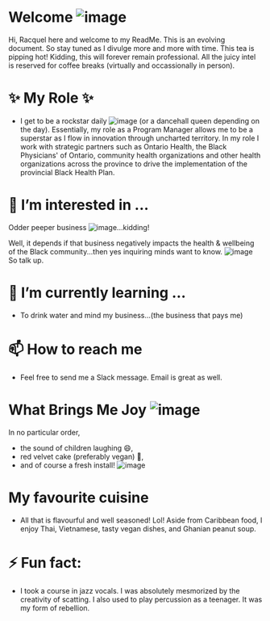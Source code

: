 # Welcome ![image](https://github.com/user-attachments/assets/79979109-66ea-4896-95ce-fa641b60392c)
Hi, Racquel here and welcome to my ReadMe. This is an evolving document. So stay tuned as I divulge more and more with time. This tea is pipping hot! Kidding, this will forever remain professional. All the juicy intel is reserved for coffee breaks (virtually and occassionally in person).
# ✨ My Role ✨
- I get to be a rockstar daily ![image](https://github.com/user-attachments/assets/df3afad5-af5c-49db-a008-c1e3f488c638) (or a dancehall queen depending on the day). Essentially, my role as a Program Manager allows me to be a superstar as I flow in innovation through uncharted territory. In my role I work with strategic partners such as Ontario Health, the Black Physicians' of Ontario, community health organizations and other health organizations across the province to drive the implementation of the provincial Black Health Plan.
# 👀 I’m interested in ...
Odder peeper business ![image](https://github.com/user-attachments/assets/b0e343cd-18ed-44e2-a140-e51cea144d4d)...kidding!

Well, it depends if that business negatively impacts the health & wellbeing of the Black community...then yes inquiring minds want to know. ![image](https://github.com/user-attachments/assets/52f26edd-2485-4fab-a93c-a176a124133f) So talk up.

# 🌱 I’m currently learning ...
- To drink water and mind my business...(the business that pays me)


# 📫 How to reach me 
- Feel free to send me a Slack message. Email is great as well.
# What Brings Me Joy ![image](https://github.com/user-attachments/assets/635b7e7c-139c-4dff-98d2-a259215f012a)

In no particular order, 
- the sound of children laughing 😄,
- red velvet cake (preferably vegan) 💞️,
- and of course a fresh install! ![image](https://github.com/user-attachments/assets/97f925d2-ba88-4f53-8e4c-0486994d098b)


# My favourite cuisine
- All that is flavourful and well seasoned! Lol! Aside from Caribbean food, I enjoy Thai, Vietnamese, tasty vegan dishes, and Ghanian peanut soup.
# ⚡ Fun fact:
- I took a course in jazz vocals. I was absolutely mesmorized by the creativity of scatting. I also used to play percussion as a teenager. It was my form of rebellion.

  
<!---
rsimpsonBHA/rsimpsonBHA is a ✨ special ✨ repository because its `README.md` (this file) appears on your GitHub profile.
You can click the Preview link to take a look at your changes.
--->
